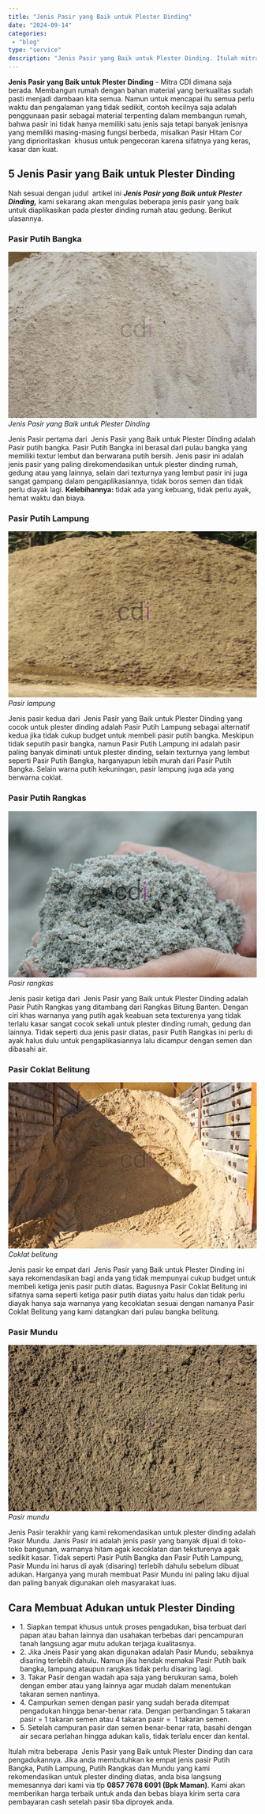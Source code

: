 ```yaml
---
title: "Jenis Pasir yang Baik untuk Plester Dinding"
date: "2024-09-14"
categories:
 - "blog"
type: "service"
description: "Jenis Pasir yang Baik untuk Plester Dinding. Itulah mitra beberapa  Jenis Pasir yang Baik untuk Plester Dinding dan cara pengadukannya. Jika anda membutuhka..."
---
```


**Jenis Pasir yang Baik untuk Plester Dinding** - Mitra CDI dimana saja berada. Membangun rumah dengan bahan material yang berkualitas sudah pasti menjadi dambaan kita semua. Namun untuk mencapai itu semua perlu waktu dan pengalaman yang tidak sedikit, contoh kecilnya saja adalah penggunaan pasir sebagai material terpenting dalam membangun rumah, bahwa pasir ini tidak hanya memiliki satu jenis saja tetapi banyak jenisnya yang memiliki masing-masing fungsi berbeda, misalkan Pasir Hitam Cor yang diprioritaskan  khusus untuk pengecoran karena sifatnya yang keras, kasar dan kuat.

 ## 5 Jenis Pasir yang Baik untuk Plester Dinding

Nah sesuai dengan judul  artikel ini _**Jenis Pasir yang Baik untuk Plester Dinding,**_ kami sekarang akan mengulas beberapa jenis pasir yang baik untuk diaplikasikan pada plester dinding rumah atau gedung. Berikut ulasannya.

### Pasir Putih Bangka

![Jenis Pasir yang Baik untuk Plester Dinding](/images/blog/plester-bangka.jpg)
*Jenis Pasir yang Baik untuk Plester Dinding*

Jenis Pasir pertama dari  Jenis Pasir yang Baik untuk Plester Dinding adalah Pasir putih bangka. Pasir Putih Bangka ini berasal dari pulau bangka yang memiliki textur lembut dan berwarana putih bersih. Jenis pasir ini adalah jenis pasir yang paling direkomendasikan untuk plester dinding rumah, gedung atau yang lainnya, selain dari texturnya yang lembut pasir ini juga sangat gampang dalam pengaplikasiannya, tidak boros semen dan tidak perlu diayak lagi. **Kelebihannya:** tidak ada yang kebuang, tidak perlu ayak, hemat waktu dan biaya.

### Pasir Putih Lampung

![Pasir lampung](/images/blog/pasir-lampung.jpg)
*Pasir lampung*

Jenis pasir kedua dari  Jenis Pasir yang Baik untuk Plester Dinding yang cocok untuk plester dinding adalah Pasir Putih Lampung sebagai alternatif kedua jika tidak cukup budget untuk membeli pasir putih bangka. Meskipun tidak seputih pasir bangka, namun Pasir Putih Lampung ini adalah pasir paling banyak diminati untuk plester dinding, selain texturnya yang lembut seperti Pasir Putih Bangka, harganyapun lebih murah dari Pasir Putih Bangka. Selain warna putih kekuningan, pasir lampung juga ada yang berwarna coklat.

### Pasir Putih Rangkas

![Pasir rangkas](/images/blog/pasir-rangkas-3.jpg)
*Pasir rangkas*

Jenis pasir ketiga dari  Jenis Pasir yang Baik untuk Plester Dinding adalah Pasir Putih Rangkas yang ditambang dari Rangkas Bitung Banten. Dengan ciri khas warnanya yang putih agak keabuan seta texturenya yang tidak terlalu kasar sangat cocok sekali untuk plester dinding rumah, gedung dan lainnya. Tidak seperti dua jenis pasir diatas, pasir Putih Rangkas ini perlu di ayak halus dulu untuk pengaplikasiannya lalu dicampur dengan semen dan dibasahi air.

### Pasir Coklat Belitung

![Pasir coklat](/images/blog/coklat-belitung.jpg)
*Coklat belitung*

Jenis pasir ke empat dari  Jenis Pasir yang Baik untuk Plester Dinding ini saya rekomendasikan bagi anda yang tidak mempunyai cukup budget untuk membeli ketiga jenis pasir putih diatas. Bagusnya Pasir Coklat Belitung ini sifatnya sama seperti ketiga pasir putih diatas yaitu halus dan tidak perlu diayak hanya saja warnanya yang kecoklatan sesuai dengan namanya Pasir Coklat Belitung yang kami datangkan dari pulau bangka belitung.

### Pasir Mundu

![Pasir mundu](/images/blog/pasir-mundu.jpg)
*Pasir mundu*

Jenis Pasir terakhir yang kami rekomendasikan untuk plester dinding adalah Pasir Mundu. Janis Pasir ini adalah jenis pasir yang banyak dijual di toko-toko bangunan, warnanya hitam agak kecoklatan dan teksturenya agak sedikit kasar. Tidak seperti Pasir Putih Bangka dan Pasir Putih Lampung, Pasir Mundu ini harus di ayak (disaring) terlebih dahulu sebelum dibuat adukan. Harganya yang murah membuat Pasir Mundu ini paling laku dijual dan paling banyak digunakan oleh masyarakat luas.

 ## Cara Membuat Adukan untuk Plester Dinding

- 1\. Siapkan tempat khusus untuk proses pengadukan, bisa terbuat dari papan atau bahan lainnya dan usahakan terbebas dari pencampuran tanah langsung agar mutu adukan terjaga kualitasnya.
- 2\. Jika Jneis Pasir yang akan digunakan adalah Pasir Mundu, sebaiknya disaring terlebih dahulu. Namun jika hendak memakai Pasir Putih baik bangka, lampung ataupun rangkas tidak perlu disaring lagi.
- 3\. Takar Pasir dengan wadah apa saja yang berukuran sama, boleh dengan ember atau yang lainnya agar mudah dalam menentukan takaran semen nantinya.
- 4\. Campurkan semen dengan pasir yang sudah berada ditempat pengadukan hingga benar-benar rata. Dengan perbandingan 5 takaran pasir = 1 takaran semen atau 4 takaran pasir =  1 takaran semen.
- 5\. Setelah campuran pasir dan semen benar-benar rata, basahi dengan air secara perlahan hingga adukan kalis, tidak terlalu encer dan kental.

Itulah mitra beberapa  Jenis Pasir yang Baik untuk Plester Dinding dan cara pengadukannya. Jika anda membutuhkan ke empat jenis pasir Putih Bangka, Putih Lampung, Putih Rangkas dan Mundu yang kami rekomendasikan untuk plester dinding diatas, anda bisa langsung memesannya dari kami via tlp **0857 7678 6091 (Bpk Maman)**. Kami akan memberikan harga terbaik untuk anda dan bebas biaya kirim serta cara pembayaran cash setelah pasir tiba diproyek anda.

